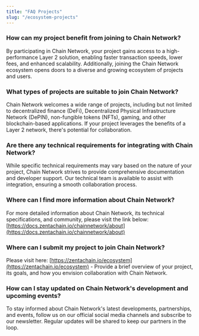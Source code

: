 ```yaml
---
title: "FAQ Projects"
slug: "/ecosystem-projects"
---
```


### How can my project benefit from joining to Chain Network?

By participating in Chain Network, your project gains access to a high-performance Layer 2 solution, enabling faster transaction speeds, lower fees, and enhanced scalability. Additionally, joining the Chain Network ecosystem opens doors to a diverse and growing ecosystem of projects and users.

### What types of projects are suitable to join Chain Network?

Chain Network welcomes a wide range of projects, including but not limited to decentralized finance (DeFi), Decentralized Physical Infrastructure Network (DePIN), non-fungible tokens (NFTs), gaming, and other blockchain-based applications. If your project leverages the benefits of a Layer 2 network, there's potential for collaboration.

### Are there any technical requirements for integrating with Chain Network?

While specific technical requirements may vary based on the nature of your project, Chain Network strives to provide comprehensive documentation and developer support. Our technical team is available to assist with integration, ensuring a smooth collaboration process.

### Where can I find more information about Chain Network?

For more detailed information about Chain Network, its technical specifications, and community, please visit the link below:
[https://docs.zentachain.io/chainnetwork/about](https://docs.zentachain.io/chainnetwork/about)

### Where can I submit my project to join Chain Network?

Please visit here: [https://zentachain.io/ecosystem](https://zentachain.io/ecosystem) - Provide a brief overview of your project, its goals, and how you envision collaboration with Chain Network.

### How can I stay updated on Chain Network's development and upcoming events?

To stay informed about Chain Network's latest developments, partnerships, and events, follow us on our official social media channels and subscribe to our newsletter. Regular updates will be shared to keep our partners in the loop.
